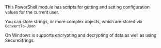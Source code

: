 This PowerShell module has scripts for getting and setting configuration values for the current user.

You can store strings, or more complex objects, which are stored via `ConvertTo-Json`

On Windows is supports encrypting and decrypting of data as well as using SecureStrings.